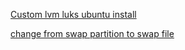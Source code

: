 [Custom lvm luks ubuntu install](https://blog.technicallyexpedient.com/2019/12/custom-lvm-luks-ubuntu)

[change from swap partition to swap file](https://www.linuxuprising.com/2018/08/how-to-use-swap-file-instead-of-swap.html?m=1)

